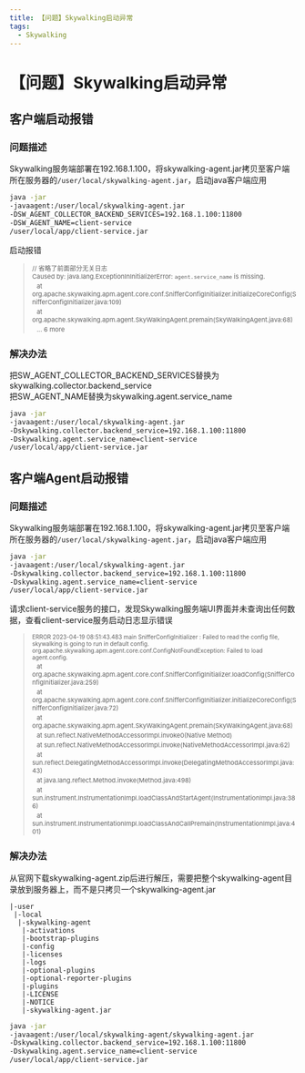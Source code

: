 ```yaml
---
title: 【问题】Skywalking启动异常
tags:
  - Skywalking
---
```

# 【问题】Skywalking启动异常
## 客户端启动报错
### 问题描述
Skywalking服务端部署在192.168.1.100，将skywalking-agent.jar拷贝至客户端所在服务器的`/user/local/skywalking-agent.jar`，启动java客户端应用
```sh
java -jar 
-javaagent:/user/local/skywalking-agent.jar 
-DSW_AGENT_COLLECTOR_BACKEND_SERVICES=192.168.1.100:11800 
-DSW_AGENT_NAME=client-service 
/user/local/app/client-service.jar
```

启动报错
><span style="font-size: 11px">// 省略了前面部分无关日志</span>  
><span style="font-size: 11px">Caused by: java.lang.ExceptionInInitializerError: `agent.service_name` is missing.</span>  
>&nbsp;&nbsp;<span style="font-size: 11px">at org.apache.skywalking.apm.agent.core.conf.SnifferConfigInitializer.initializeCoreConfig(SnifferConfigInitializer.java:109)</span>  
>&nbsp;&nbsp;<span style="font-size: 11px">at org.apache.skywalking.apm.agent.SkyWalkingAgent.premain(SkyWalkingAgent.java:68)</span>  
>&nbsp;&nbsp;<span style="font-size: 11px">... 6 more</span>  

### 解决办法
把SW_AGENT_COLLECTOR_BACKEND_SERVICES替换为skywalking.collector.backend_service  
把SW_AGENT_NAME替换为skywalking.agent.service_name  
```sh
java -jar 
-javaagent:/user/local/skywalking-agent.jar 
-Dskywalking.collector.backend_service=192.168.1.100:11800 
-Dskywalking.agent.service_name=client-service 
/user/local/app/client-service.jar
```

## 客户端Agent启动报错
### 问题描述
Skywalking服务端部署在192.168.1.100，将skywalking-agent.jar拷贝至客户端所在服务器的`/user/local/skywalking-agent.jar`，启动java客户端应用
```sh
java -jar 
-javaagent:/user/local/skywalking-agent.jar 
-Dskywalking.collector.backend_service=192.168.1.100:11800 
-Dskywalking.agent.service_name=client-service 
/user/local/app/client-service.jar
```

请求client-service服务的接口，发现Skywalking服务端UI界面并未查询出任何数据，查看client-service服务启动日志显示错误
> <span style="font-size: 10px">ERROR 2023-04-19 08:51:43.483 main SnifferConfigInitializer : Failed to read the config file, skywalking is going to run in default config.</span>   
> <span style="font-size: 10px">org.apache.skywalking.apm.agent.core.conf.ConfigNotFoundException: Failed to load agent.config.</span>  
>&nbsp;&nbsp;<span style="font-size: 11px">at org.apache.skywalking.apm.agent.core.conf.SnifferConfigInitializer.loadConfig(SnifferConfigInitializer.java:259)</span>  
>&nbsp;&nbsp;<span style="font-size: 11px">at org.apache.skywalking.apm.agent.core.conf.SnifferConfigInitializer.initializeCoreConfig(SnifferConfigInitializer.java:72)</span>  
>&nbsp;&nbsp;<span style="font-size: 11px">at org.apache.skywalking.apm.agent.SkyWalkingAgent.premain(SkyWalkingAgent.java:68)</span>  
>&nbsp;&nbsp;<span style="font-size: 11px">at sun.reflect.NativeMethodAccessorImpl.invoke0(Native Method)</span>  
>&nbsp;&nbsp;<span style="font-size: 11px">at sun.reflect.NativeMethodAccessorImpl.invoke(NativeMethodAccessorImpl.java:62)</span>  
>&nbsp;&nbsp;<span style="font-size: 11px">at sun.reflect.DelegatingMethodAccessorImpl.invoke(DelegatingMethodAccessorImpl.java:43)</span>  
>&nbsp;&nbsp;<span style="font-size: 11px">at java.lang.reflect.Method.invoke(Method.java:498)</span>  
>&nbsp;&nbsp;<span style="font-size: 11px">at sun.instrument.InstrumentationImpl.loadClassAndStartAgent(InstrumentationImpl.java:386)</span>  
>&nbsp;&nbsp;<span style="font-size: 11px">at sun.instrument.InstrumentationImpl.loadClassAndCallPremain(InstrumentationImpl.java:401)</span>  

### 解决办法
从官网下载skywalking-agent.zip后进行解压，需要把整个skywalking-agent目录放到服务器上，而不是只拷贝一个skywalking-agent.jar
```text
|-user
 |-local
  |-skywalking-agent
   |-activations
   |-bootstrap-plugins
   |-config
   |-licenses
   |-logs
   |-optional-plugins
   |-optional-reporter-plugins
   |-plugins
   |-LICENSE
   |-NOTICE
   |-skywalking-agent.jar
```
```sh
java -jar 
-javaagent:/user/local/skywalking-agent/skywalking-agent.jar 
-Dskywalking.collector.backend_service=192.168.1.100:11800 
-Dskywalking.agent.service_name=client-service 
/user/local/app/client-service.jar
```